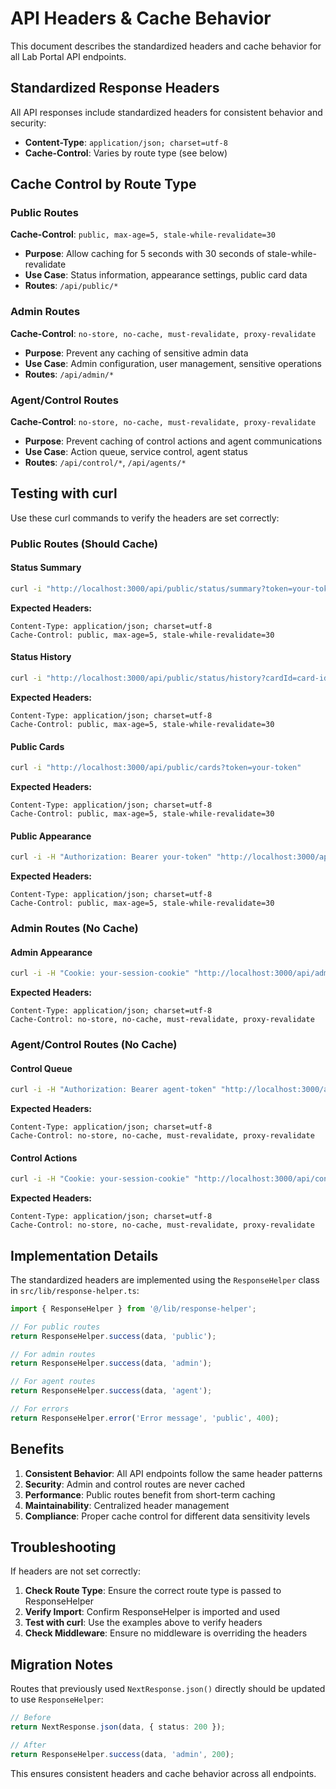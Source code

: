 # API Headers & Cache Behavior

This document describes the standardized headers and cache behavior for all Lab Portal API endpoints.

## Standardized Response Headers

All API responses include standardized headers for consistent behavior and security:

- **Content-Type**: `application/json; charset=utf-8`
- **Cache-Control**: Varies by route type (see below)

## Cache Control by Route Type

### Public Routes

**Cache-Control**: `public, max-age=5, stale-while-revalidate=30`

- **Purpose**: Allow caching for 5 seconds with 30 seconds of stale-while-revalidate
- **Use Case**: Status information, appearance settings, public card data
- **Routes**: `/api/public/*`

### Admin Routes

**Cache-Control**: `no-store, no-cache, must-revalidate, proxy-revalidate`

- **Purpose**: Prevent any caching of sensitive admin data
- **Use Case**: Admin configuration, user management, sensitive operations
- **Routes**: `/api/admin/*`

### Agent/Control Routes

**Cache-Control**: `no-store, no-cache, must-revalidate, proxy-revalidate`

- **Purpose**: Prevent caching of control actions and agent communications
- **Use Case**: Action queue, service control, agent status
- **Routes**: `/api/control/*`, `/api/agents/*`

## Testing with curl

Use these curl commands to verify the headers are set correctly:

### Public Routes (Should Cache)

#### Status Summary

```bash
curl -i "http://localhost:3000/api/public/status/summary?token=your-token"
```

**Expected Headers:**

```
Content-Type: application/json; charset=utf-8
Cache-Control: public, max-age=5, stale-while-revalidate=30
```

#### Status History

```bash
curl -i "http://localhost:3000/api/public/status/history?cardId=card-id&range=24h&token=your-token"
```

**Expected Headers:**

```
Content-Type: application/json; charset=utf-8
Cache-Control: public, max-age=5, stale-while-revalidate=30
```

#### Public Cards

```bash
curl -i "http://localhost:3000/api/public/cards?token=your-token"
```

**Expected Headers:**

```
Content-Type: application/json; charset=utf-8
Cache-Control: public, max-age=5, stale-while-revalidate=30
```

#### Public Appearance

```bash
curl -i -H "Authorization: Bearer your-token" "http://localhost:3000/api/public/appearance"
```

**Expected Headers:**

```
Content-Type: application/json; charset=utf-8
Cache-Control: public, max-age=5, stale-while-revalidate=30
```

### Admin Routes (No Cache)

#### Admin Appearance

```bash
curl -i -H "Cookie: your-session-cookie" "http://localhost:3000/api/admin/appearance"
```

**Expected Headers:**

```
Content-Type: application/json; charset=utf-8
Cache-Control: no-store, no-cache, must-revalidate, proxy-revalidate
```

### Agent/Control Routes (No Cache)

#### Control Queue

```bash
curl -i -H "Authorization: Bearer agent-token" "http://localhost:3000/api/control/queue"
```

**Expected Headers:**

```
Content-Type: application/json; charset=utf-8
Cache-Control: no-store, no-cache, must-revalidate, proxy-revalidate
```

#### Control Actions

```bash
curl -i -H "Cookie: your-session-cookie" "http://localhost:3000/api/control/actions"
```

**Expected Headers:**

```
Content-Type: application/json; charset=utf-8
Cache-Control: no-store, no-cache, must-revalidate, proxy-revalidate
```

## Implementation Details

The standardized headers are implemented using the `ResponseHelper` class in `src/lib/response-helper.ts`:

```typescript
import { ResponseHelper } from '@/lib/response-helper';

// For public routes
return ResponseHelper.success(data, 'public');

// For admin routes
return ResponseHelper.success(data, 'admin');

// For agent routes
return ResponseHelper.success(data, 'agent');

// For errors
return ResponseHelper.error('Error message', 'public', 400);
```

## Benefits

1. **Consistent Behavior**: All API endpoints follow the same header patterns
2. **Security**: Admin and control routes are never cached
3. **Performance**: Public routes benefit from short-term caching
4. **Maintainability**: Centralized header management
5. **Compliance**: Proper cache control for different data sensitivity levels

## Troubleshooting

If headers are not set correctly:

1. **Check Route Type**: Ensure the correct route type is passed to ResponseHelper
2. **Verify Import**: Confirm ResponseHelper is imported and used
3. **Test with curl**: Use the examples above to verify headers
4. **Check Middleware**: Ensure no middleware is overriding the headers

## Migration Notes

Routes that previously used `NextResponse.json()` directly should be updated to use `ResponseHelper`:

```typescript
// Before
return NextResponse.json(data, { status: 200 });

// After
return ResponseHelper.success(data, 'admin', 200);
```

This ensures consistent headers and cache behavior across all endpoints.
